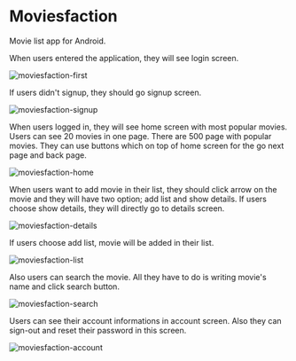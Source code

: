 # Moviesfaction
Movie list app for Android.

When users entered the application, they will see login screen. 

![moviesfaction-first](https://user-images.githubusercontent.com/71967979/120936028-94f17180-c6ba-11eb-805f-7c51caaaa9f1.png)

If users didn't signup, they should go signup screen.

![moviesfaction-signup](https://user-images.githubusercontent.com/71967979/120936101-fca7bc80-c6ba-11eb-8c6c-4ed05d69c86d.png)


When users logged in, they will see home screen with most popular movies. Users can see 20 movies in one page. There are 500 page with popular movies. They can use buttons which on top of home screen for the go next page and back page.

![moviesfaction-home](https://user-images.githubusercontent.com/71967979/120936150-35479600-c6bb-11eb-9964-3c7cc96a133a.png)


When users want to add movie in their list, they should click arrow on the movie and they will have two option; add list and show details. If users choose show details, they will directly go to details screen. 

![moviesfaction-details](https://user-images.githubusercontent.com/71967979/120936231-abe49380-c6bb-11eb-9e94-2d8a9ced30db.png)


If users choose add list, movie will be added in their list.

![moviesfaction-list](https://user-images.githubusercontent.com/71967979/120936278-ed753e80-c6bb-11eb-84a0-b40e7035737a.png)


Also users can search the movie. All they have to do is writing movie's name and click search button.

![moviesfaction-search](https://user-images.githubusercontent.com/71967979/120936332-15fd3880-c6bc-11eb-868d-15e96db270eb.png)


Users can see their account informations in account screen. Also they can sign-out and reset their password in this screen. 

![moviesfaction-account](https://user-images.githubusercontent.com/71967979/120936363-3f1dc900-c6bc-11eb-9ebd-8179549203a2.png)
